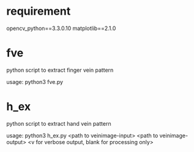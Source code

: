 # requirement
opencv_python==3.3.0.10
matplotlib==2.1.0

# fve
python script to extract finger vein pattern

usage: python3 fve.py

# h_ex
python script to extract hand vein pattern

usage: python3 h_ex.py \<path to veinimage-input\> \<path to veinimage-output\> \<v for verbose output, blank for processing only\>
